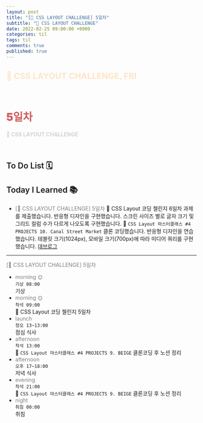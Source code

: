 ```yaml
---
layout: post
title: "[👑 CSS LAYOUT CHALLENGE] 5일차"
subtitle: "👑 CSS LAYOUT CHALLENGE"
date: 2022-02-25 09:00:00 +0900
categories: til
tags: til
comments: true
published: true
---
```


## <span style="color:Bisque;font-size: 22px">👑 CSS LAYOUT CHALLENGE, FRI</span>

<br />

# **<span style="font-weight:900;color:indianred">5일차</span>**

**<span style="color:lightgray">👑 CSS LAYOUT CHALLENGE</span>**

<br />

## <span style="font-weight:600">To Do List</span> 🗓

## <span style="font-weight:600">Today I Learned</span> 📚

- <span style="color:gray">[👑 CSS LAYOUT CHALLENGE] 5일차</span>
  👑 CSS Layout 코딩 첼린지 6일차 과제를 제출했습니다. 반응형 디자인을 구현했습니다. 스크린 사이즈 별로 글자 크기 및 그리드 컬럼 수가 다르게 나오도록 구현했습니다.
  💬 `CSS Layout 마스터클래스 #4 PROJECTS 10. Canal Street Market` 클론 코딩했습니다. 반응형 디자인을 연습했습니다. 테블릿 크기(1024px), 모바일 크기(700px)에 따라 미디어 쿼리를 구현했습니다. [데브로그](https://github.com/djdu4496/css-masterclass-2022/issues/3)

---

<span style="color:gray">[👑 CSS LAYOUT CHALLENGE] 5일차</span>

- <span style="color:gray">morning 🌞</span> <br>
  `기상 08:00` <br>
  기상
- <span style="color:gray">morning 🌞</span> <br>
  `착석 09:00` <br>
    👑 CSS Layout 코딩 첼린지 5일차
- <span style="color:gray">launch</span> <br>
  `정오 13~13:00`<br>
  점심 식사
- <span style="color:gray">afternoon</span> <br>
  `착석 13:00`<br>
  💬 `CSS Layout 마스터클래스 #4 PROJECTS 9. BEIGE` 클론코딩 후 노션 정리
- <span style="color:gray">afternoon</span> <br>
  `오후 17~18:00`<br>
  저녁 식사
- <span style="color:gray">evening</span> <br>
  `착석 21:00`<br>
  💬 `CSS Layout 마스터클래스 #4 PROJECTS 9. BEIGE` 클론코딩 후 노션 정리
- <span style="color:gray">night</span> <br>
  `취침 00:00`<br>
  취침